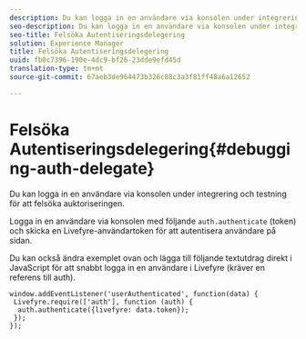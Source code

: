 ```yaml
---
description: Du kan logga in en användare via konsolen under integrering och testning för att felsöka auktoriseringen.
seo-description: Du kan logga in en användare via konsolen under integrering och testning för att felsöka auktoriseringen.
seo-title: Felsöka Autentiseringsdelegering
solution: Experience Manager
title: Felsöka Autentiseringsdelegering
uuid: fb0c7396-190e-4dc9-bf26-23dde9efd45d
translation-type: tm+mt
source-git-commit: 67aeb3de964473b326c88c3a3f81ff48a6a12652

---
```



# Felsöka Autentiseringsdelegering{#debugging-auth-delegate}

Du kan logga in en användare via konsolen under integrering och testning för att felsöka auktoriseringen.

Logga in en användare via konsolen med följande `auth.authenticate` (token) och skicka en Livefyre-användartoken för att autentisera användare på sidan.

Du kan också ändra exemplet ovan och lägga till följande textutdrag direkt i JavaScript för att snabbt logga in en användare i Livefyre (kräver en referens till auth).

```
window.addEventListener('userAuthenticated', function(data) { 
 Livefyre.require(['auth'], function (auth) { 
  auth.authenticate({livefyre: data.token}); 
 }); 
});
```

